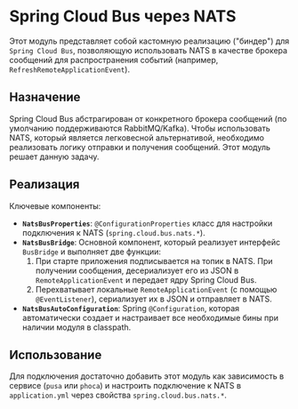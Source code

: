 # Spring Cloud Bus через NATS

Этот модуль представляет собой кастомную реализацию ("биндер") для `Spring Cloud Bus`, позволяющую использовать NATS в качестве брокера сообщений для распространения событий (например, `RefreshRemoteApplicationEvent`).

## Назначение

Spring Cloud Bus абстрагирован от конкретного брокера сообщений (по умолчанию поддерживаются RabbitMQ/Kafka). Чтобы использовать NATS, который является легковесной альтернативой, необходимо реализовать логику отправки и получения сообщений. Этот модуль решает данную задачу.

## Реализация

Ключевые компоненты:

- **`NatsBusProperties`**: `@ConfigurationProperties` класс для настройки подключения к NATS (`spring.cloud.bus.nats.*`).
- **`NatsBusBridge`**: Основной компонент, который реализует интерфейс `BusBridge` и выполняет две функции:
    1.  При старте приложения подписывается на топик в NATS. При получении сообщения, десериализует его из JSON в `RemoteApplicationEvent` и передает ядру Spring Cloud Bus.
    2.  Перехватывает локальные `RemoteApplicationEvent` (с помощью `@EventListener`), сериализует их в JSON и отправляет в NATS.
- **`NatsBusAutoConfiguration`**: Spring `@Configuration`, которая автоматически создает и настраивает все необходимые бины при наличии модуля в classpath.

## Использование

Для подключения достаточно добавить этот модуль как зависимость в сервисе (`pusa` или `phoca`) и настроить подключение к NATS в `application.yml` через свойства `spring.cloud.bus.nats.*`.

